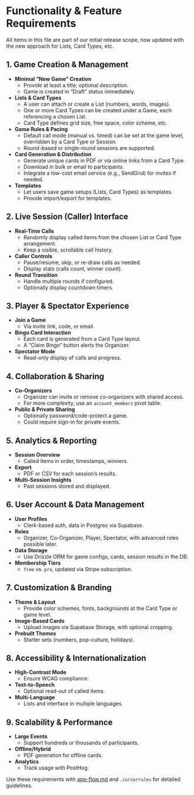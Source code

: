 # Functionality & Feature Requirements

All items in this file are part of our initial release scope, now updated with the new approach for Lists, Card Types, etc.

## 1. Game Creation & Management
- **Minimal “New Game” Creation**  
  - Provide at least a title; optional description.
  - Game is created in “Draft” status immediately.
- **Lists & Card Types**  
  - A user can attach or create a List (numbers, words, images).
  - One or more Card Types can be created under a Game, each referencing a chosen List.
  - Card Type defines grid size, free space, color scheme, etc.
- **Game Rules & Pacing**  
  - Default call mode (manual vs. timed) can be set at the game level, overridden by a Card Type or Session.
  - Round-based or single-round sessions are supported.
- **Card Generation & Distribution**  
  - Generate unique cards in PDF or via online links from a Card Type.
  - Download in bulk or email to participants.
  - Integrate a low-cost email service (e.g., SendGrid) for invites if needed.
- **Templates**  
  - Let users save game setups (Lists, Card Types) as templates.
  - Provide import/export for templates.

## 2. Live Session (Caller) Interface
- **Real-Time Calls**  
  - Randomly display called items from the chosen List or Card Type arrangement.
  - Keep a visible, scrollable call history.
- **Caller Controls**  
  - Pause/resume, skip, or re-draw calls as needed.
  - Display stats (calls count, winner count).
- **Round Transition**  
  - Handle multiple rounds if configured.
  - Optionally display countdown timers.

## 3. Player & Spectator Experience
- **Join a Game**  
  - Via invite link, code, or email.
- **Bingo Card Interaction**  
  - Each card is generated from a Card Type layout.
  - A “Claim Bingo” button alerts the Organizer.
- **Spectator Mode**  
  - Read-only display of calls and progress.

## 4. Collaboration & Sharing
- **Co-Organizers**  
  - Organizer can invite or remove co-organizers with shared access. 
  - For more complexity, use an `account_members` pivot table.
- **Public & Private Sharing**  
  - Optionally password/code-protect a game.
  - Could require sign-in for private events.

## 5. Analytics & Reporting
- **Session Overview**  
  - Called items in order, timestamps, winners.
- **Export**  
  - PDF or CSV for each session’s results.
- **Multi-Session Insights**  
  - Past sessions stored and displayed.

## 6. User Account & Data Management
- **User Profiles**  
  - Clerk-based auth, data in Postgres via Supabase.
- **Roles**  
  - Organizer, Co-Organizer, Player, Spectator, with advanced roles possible later.
- **Data Storage**  
  - Use Drizzle ORM for game configs, cards, session results in the DB.
- **Membership Tiers**  
  - `free` vs. `pro`, updated via Stripe subscription.

## 7. Customization & Branding
- **Theme & Layout**  
  - Provide color schemes, fonts, backgrounds at the Card Type or game level.
- **Image-Based Cards**  
  - Upload images via Supabase Storage, with optional cropping.
- **Prebuilt Themes**  
  - Starter sets (numbers, pop-culture, holidays).

## 8. Accessibility & Internationalization
- **High-Contrast Mode**  
  - Ensure WCAG compliance.
- **Text-to-Speech**  
  - Optional read-out of called items.
- **Multi-Language**  
  - Lists and interface in multiple languages.

## 9. Scalability & Performance
- **Large Events**  
  - Support hundreds or thousands of participants.
- **Offline/Hybrid**  
  - PDF generation for offline cards.
- **Analytics**  
  - Track usage with PostHog.

Use these requirements with [app-flow.md](./app-flow.md) and `.cursorrules` for detailed guidelines.

